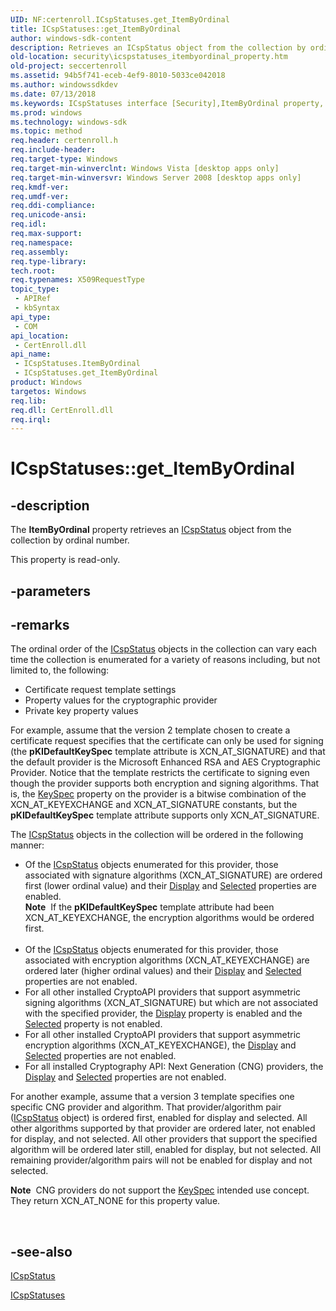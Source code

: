 ```yaml
---
UID: NF:certenroll.ICspStatuses.get_ItemByOrdinal
title: ICspStatuses::get_ItemByOrdinal
author: windows-sdk-content
description: Retrieves an ICspStatus object from the collection by ordinal number.
old-location: security\icspstatuses_itembyordinal_property.htm
old-project: seccertenroll
ms.assetid: 94b5f741-eceb-4ef9-8010-5033ce042018
ms.author: windowssdkdev
ms.date: 07/13/2018
ms.keywords: ICspStatuses interface [Security],ItemByOrdinal property, ICspStatuses.ItemByOrdinal, ICspStatuses.get_ItemByOrdinal, ICspStatuses::ItemByOrdinal, ICspStatuses::get_ItemByOrdinal, ItemByOrdinal property [Security], ItemByOrdinal property [Security],ICspStatuses interface, certenroll/ICspStatuses::ItemByOrdinal, certenroll/ICspStatuses::get_ItemByOrdinal, get_ItemByOrdinal, security.icspstatuses_itembyordinal_property
ms.prod: windows
ms.technology: windows-sdk
ms.topic: method
req.header: certenroll.h
req.include-header: 
req.target-type: Windows
req.target-min-winverclnt: Windows Vista [desktop apps only]
req.target-min-winversvr: Windows Server 2008 [desktop apps only]
req.kmdf-ver: 
req.umdf-ver: 
req.ddi-compliance: 
req.unicode-ansi: 
req.idl: 
req.max-support: 
req.namespace: 
req.assembly: 
req.type-library: 
tech.root: 
req.typenames: X509RequestType
topic_type:
 - APIRef
 - kbSyntax
api_type:
 - COM
api_location:
 - CertEnroll.dll
api_name:
 - ICspStatuses.ItemByOrdinal
 - ICspStatuses.get_ItemByOrdinal
product: Windows
targetos: Windows
req.lib: 
req.dll: CertEnroll.dll
req.irql: 
---
```


# ICspStatuses::get_ItemByOrdinal


## -description


The <b>ItemByOrdinal</b> property retrieves an <a href="https://msdn.microsoft.com/30cc43c8-6ef3-49ad-8cff-9a5b7389ff68">ICspStatus</a> object from the collection by ordinal number.

This property is read-only.


## -parameters


## -remarks



The ordinal order of the <a href="https://msdn.microsoft.com/30cc43c8-6ef3-49ad-8cff-9a5b7389ff68">ICspStatus</a> objects in the collection can vary each time the collection is enumerated for a variety of reasons including, but not limited to, the following:<ul>
<li>Certificate request template settings</li>
<li>Property values for the cryptographic provider</li>
<li>Private key property values</li>
</ul>


For example, assume that the version 2 template chosen to create a certificate request specifies that the certificate can only be used for signing (the <b>pKIDefaultKeySpec</b> template attribute is XCN_AT_SIGNATURE) and that the default provider is the Microsoft Enhanced RSA and AES Cryptographic Provider. Notice that the template restricts the certificate to signing even though the provider supports both encryption and signing algorithms. That is, the <a href="https://msdn.microsoft.com/f66f2f5c-7f50-4be6-973e-844d6cb76f61">KeySpec</a> property on the provider is a bitwise combination of the XCN_AT_KEYEXCHANGE and XCN_AT_SIGNATURE constants, but the <b>pKIDefaultKeySpec</b> template attribute supports only XCN_AT_SIGNATURE.

The <a href="https://msdn.microsoft.com/30cc43c8-6ef3-49ad-8cff-9a5b7389ff68">ICspStatus</a> objects in the collection will be ordered in the following manner:<ul>
<li>Of the <a href="https://msdn.microsoft.com/30cc43c8-6ef3-49ad-8cff-9a5b7389ff68">ICspStatus</a> objects enumerated for this provider, those associated with signature algorithms (XCN_AT_SIGNATURE) are ordered first (lower ordinal value) and their <a href="https://msdn.microsoft.com/library/windows/hardware/dn915285">Display</a> and <a href="https://msdn.microsoft.com/library/windows/hardware/hh973228">Selected</a> properties are enabled. <div class="alert"><b>Note</b>  If the  <b>pKIDefaultKeySpec</b> template attribute had been XCN_AT_KEYEXCHANGE, the encryption algorithms would be ordered first.</div>
<div> </div>
</li>
<li>Of the <a href="https://msdn.microsoft.com/30cc43c8-6ef3-49ad-8cff-9a5b7389ff68">ICspStatus</a> objects enumerated for this provider, those associated with encryption algorithms (XCN_AT_KEYEXCHANGE) are ordered later (higher ordinal values) and their <a href="https://msdn.microsoft.com/library/windows/hardware/dn915285">Display</a> and <a href="https://msdn.microsoft.com/library/windows/hardware/hh973228">Selected</a> properties are not enabled.</li>
<li>For all other installed CryptoAPI providers that support asymmetric signing algorithms (XCN_AT_SIGNATURE) but which are not associated with the specified provider, the <a href="https://msdn.microsoft.com/library/windows/hardware/dn915285">Display</a> property is enabled and the <a href="https://msdn.microsoft.com/library/windows/hardware/hh973228">Selected</a> property is not enabled.</li>
<li>For all other installed CryptoAPI providers that support asymmetric encryption algorithms (XCN_AT_KEYEXCHANGE), the <a href="https://msdn.microsoft.com/library/windows/hardware/dn915285">Display</a> and <a href="https://msdn.microsoft.com/library/windows/hardware/hh973228">Selected</a> properties are not enabled.</li>
<li>For all installed Cryptography API: Next Generation (CNG) providers, the <a href="https://msdn.microsoft.com/library/windows/hardware/dn915285">Display</a> and <a href="https://msdn.microsoft.com/library/windows/hardware/hh973228">Selected</a> properties are not enabled.</li>
</ul>


For another example, assume that a version 3 template specifies one specific CNG provider and  algorithm. That provider/algorithm pair (<a href="https://msdn.microsoft.com/30cc43c8-6ef3-49ad-8cff-9a5b7389ff68">ICspStatus</a> object) is ordered first, enabled for display and selected. All other algorithms supported by that provider are ordered later, not enabled for display, and not selected. All other providers that support the specified algorithm will be ordered later still, enabled for display, but not selected. All remaining provider/algorithm pairs will not be enabled for display and not selected.<div class="alert"><b>Note</b>  CNG providers do not support the <a href="https://msdn.microsoft.com/f66f2f5c-7f50-4be6-973e-844d6cb76f61">KeySpec</a> intended use concept. They return XCN_AT_NONE for this property value.</div>
<div> </div>





## -see-also




<a href="https://msdn.microsoft.com/30cc43c8-6ef3-49ad-8cff-9a5b7389ff68">ICspStatus</a>



<a href="https://msdn.microsoft.com/73d0f3a7-7afd-42c9-88db-911531c50137">ICspStatuses</a>
 

 

